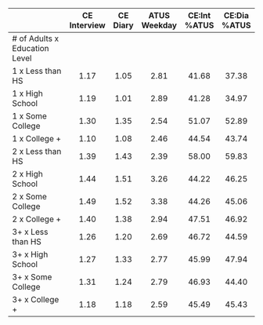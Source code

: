 
|                      | CE<br>Interview |  CE<br>Diary | ATUS<br>Weekday | CE:Int<br>%ATUS | CE:Dia<br>%ATUS |
| -------------------- | :----------: | :----------: | :----------: | :----------: | :----------: |
| # of Adults x Education Level |              |              |              |              |              |
| 1 x Less than HS     |         1.17 |         1.05 |         2.81 |        41.68 |        37.38 |
| 1 x High School      |         1.19 |         1.01 |         2.89 |        41.28 |        34.97 |
| 1 x Some College     |         1.30 |         1.35 |         2.54 |        51.07 |        52.89 |
| 1 x College +        |         1.10 |         1.08 |         2.46 |        44.54 |        43.74 |
| 2 x Less than HS     |         1.39 |         1.43 |         2.39 |        58.00 |        59.83 |
| 2 x High School      |         1.44 |         1.51 |         3.26 |        44.22 |        46.25 |
| 2 x Some College     |         1.49 |         1.52 |         3.38 |        44.26 |        45.06 |
| 2 x College +        |         1.40 |         1.38 |         2.94 |        47.51 |        46.92 |
| 3+ x Less than HS    |         1.26 |         1.20 |         2.69 |        46.72 |        44.59 |
| 3+ x High School     |         1.27 |         1.33 |         2.77 |        45.99 |        47.94 |
| 3+ x Some College    |         1.31 |         1.24 |         2.79 |        46.93 |        44.40 |
| 3+ x College +       |         1.18 |         1.18 |         2.59 |        45.49 |        45.43 |

